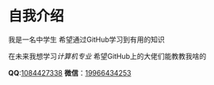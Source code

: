 # 自我介绍
我是一名中学生 希望通过GitHub学习到有用的知识

在未来我想学习*计算机专业* 希望GitHub上的大佬们能教教我啥的

**QQ**:<u>1084427338</u>
 **微信**：<u>19966434253</u>
 
